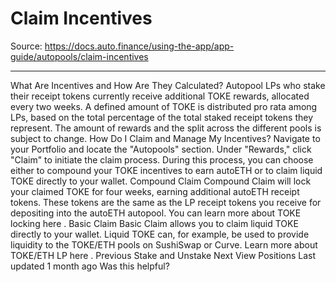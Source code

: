 # Claim Incentives

Source: https://docs.auto.finance/using-the-app/app-guide/autopools/claim-incentives

---

What Are Incentives and How Are They Calculated?
Autopool LPs who stake their  receipt tokens currently receive additional TOKE rewards, allocated every two weeks. A defined amount of TOKE is distributed pro rata among LPs, based on the total percentage of the total staked receipt tokens they represent.
The amount of rewards and the split across the different pools is subject to change.
How Do I Claim and Manage My Incentives?
Navigate to your Portfolio and locate the "Autopools" section. Under "Rewards," click "Claim" to initiate the claim process. During this process, you can choose either to compound your TOKE incentives to earn autoETH or to claim liquid TOKE directly to your wallet.
Compound Claim
Compound Claim will lock your claimed TOKE for four weeks, earning additional autoETH receipt tokens. These tokens are the same as the LP receipt tokens you receive for depositing into the autoETH autopool.
You can learn more about TOKE locking
here
.
Basic Claim
Basic Claim allows you to claim liquid TOKE directly to your wallet. Liquid TOKE can, for example, be used to provide liquidity to the TOKE/ETH pools on SushiSwap or Curve. 
Learn more about TOKE/ETH LP
here
.
Previous
Stake and Unstake
Next
View Positions
Last updated
1 month ago
Was this helpful?